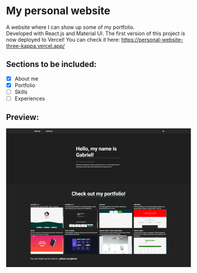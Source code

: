 # My personal website 
A website where I can show up some of my portfolio. <br /> 
Developed with React.js and Material UI.
The first version of this project is now deployed to Vercel! You can check it here: https://personal-website-three-kappa.vercel.app/

## Sections to be included: 
- [x] About me
- [x] Portfolio
- [ ] Skills
- [ ] Experiences

## Preview:
![Website Preview](/portfolio-preview.png)
